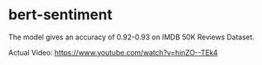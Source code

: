# bert-sentiment

The model gives an accuracy of 0.92-0.93 on IMDB 50K Reviews Dataset.

Actual Video: https://www.youtube.com/watch?v=hinZO--TEk4



